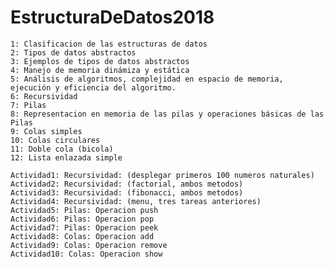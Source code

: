 # EstructuraDeDatos2018

    1: Clasificacion de las estructuras de datos
    2: Tipos de datos abstractos
    3: Ejemplos de tipos de datos abstractos
    4: Manejo de memoria dinámiza y estática
    5: Análisis de algoritmos, complejidad en espacio de memoria, ejecución y eficiencia del algoritmo.
    6: Recursividad
    7: Pilas
    8: Representacion en memoria de las pilas y operaciones básicas de las Pilas
    9: Colas simples
    10: Colas circulares
    11: Doble cola (bicola)
    12: Lista enlazada simple

    Actividad1: Recursividad: (desplegar primeros 100 numeros naturales)
    Actividad2: Recursividad: (factorial, ambos metodos)
    Actividad3: Recursividad: (fibonacci, ambos metodos)
    Actividad4: Recursividad: (menu, tres tareas anteriores)
    Actividad5: Pilas: Operacion push
    Actividad6: Pilas: Operacion pop
    Actividad7: Pilas: Operacion peek
    Actividad8: Colas: Operacion add
    Actividad9: Colas: Operacion remove
    Actividad10: Colas: Operacion show 


